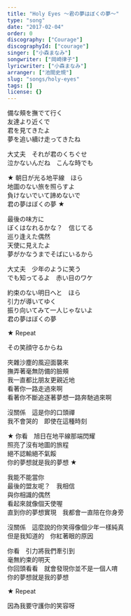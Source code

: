 ```yaml
---
title: "Holy Eyes ～君の夢はぼくの夢～"
type: "song"
date: "2017-02-04"
order: 0
discography: ["Courage"]
discographyId: ["courage"]
singer: ["小森まなみ"]
songwriter: ["岡崎律子"]
lyricwriter: ["小森まなみ"]
arranger: ["池間史規"]
slug: "songs/holy-eyes"
tags: []
license: {}
---
```


備な頰を撫でて行く   
友達より近くで   
君を見てきたよ   
夢を追い續け走ってきたね   
  
大丈夫　それが君のくちぐせ   
泣かないんだね　こんな時でも   
  
★ 朝日が光る地平線　ほら   
地圖のない旅を照らすよ   
負けないでいて諦めないで   
君の夢はぼくの夢 ★   
  
最後の味方に   
ぼくはなれるかな？　信じてる   
巡り逢えた偶然   
天使に見えたよ   
夢がかなうまでそばにいるから   
  
大丈夫　少年のように笑う   
でも知ってるよ　赤い目のワケ   
  
約束のない明日へと　ほら   
引力が導いてゆく   
振り向いてみて一人じゃないよ   
君の夢はぼくの夢   
  
★ Repeat  
  
その笑顔守るからね  
  
夾雜沙塵的風迎面襲來  
撫弄著毫無防備的臉頰  
我一直都比朋友更親近地  
看著你一路走過來啊  
看著你不斷追逐著夢想一路奔馳過來啊  
  
沒關係　這是你的口頭禪  
我不會哭的　即使在這種時刻  
  
★ 你看　旭日在地平線那端閃耀  
照亮了沒有地圖的旅程  
絕不認輸絕不氣餒  
你的夢想就是我的夢想 ★   
  
我能不能當你  
最後的盟友呢？　我相信  
與你相識的偶然  
看起來就像個天使喔  
直到你的夢想實現　我都會一直陪在你身旁  
  
沒關係　這麼說的你笑得像個少年一樣純真  
但是我知道的　你紅著眼的原因  
  
你看　引力將我們牽引到  
毫無約束的明天  
你回頭看看　就會發現你並不是一個人唷  
你的夢想就是我的夢想  
  
★ Repeat  
  
因為我要守護你的笑容呀
